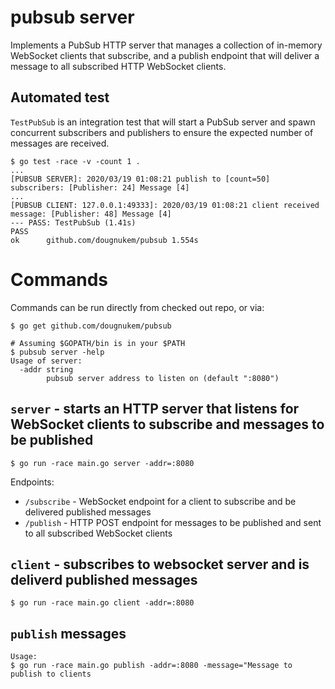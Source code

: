 # pubsub server
Implements a PubSub HTTP server that manages a collection of in-memory WebSocket clients that subscribe, and a publish endpoint that will deliver a message to all subscribed HTTP WebSocket clients.

## Automated test

`TestPubSub` is an integration test that will start a PubSub server and spawn concurrent subscribers and publishers to ensure the expected number of messages are received.

```
$ go test -race -v -count 1 .
...
[PUBSUB SERVER]: 2020/03/19 01:08:21 publish to [count=50] subscribers: [Publisher: 24] Message [4]
...
[PUBSUB CLIENT: 127.0.0.1:49333]: 2020/03/19 01:08:21 client received message: [Publisher: 48] Message [4]
--- PASS: TestPubSub (1.41s)
PASS
ok  	github.com/dougnukem/pubsub	1.554s
```

# Commands

Commands can be run directly from checked out repo, or via:
```
$ go get github.com/dougnukem/pubsub

# Assuming $GOPATH/bin is in your $PATH
$ pubsub server -help
Usage of server:
  -addr string
    	pubsub server address to listen on (default ":8080")
```

## `server` - starts an HTTP server that listens for WebSocket clients to subscribe and messages to be published
```
$ go run -race main.go server -addr=:8080
```

Endpoints:
- `/subscribe` - WebSocket endpoint for a client to subscribe and be delivered published messages
- `/publish` - HTTP POST endpoint for messages to be published and sent to all subscribed WebSocket clients


## `client` - subscribes to websocket server and is deliverd published messages
```
$ go run -race main.go client -addr=:8080
```
## `publish` messages

```
Usage:
$ go run -race main.go publish -addr=:8080 -message="Message to publish to clients
```
